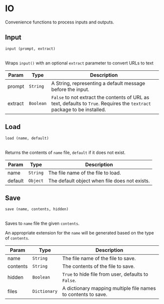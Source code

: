 # IO

Convenience functions to process inputs and outputs.

## Input

`input (prompt, extract)` <br/><br/>

Wraps `input()` with an optional `extract` parameter to convert URLs to text

| Param | Type | Description |
| --- | --- | --- |
| prompt | <code>String</code> | A String, representing a default message before the input. |
| extract | <code>Boolean</code> | `False` to not extract the contents of URL as text, defaults to `True`. Requires the `textract` package to be installed.

## Load

`load (name, default)` <br/><br/>

Returns the contents of `name` file, `default` if it does not exist.

| Param | Type | Description |
| --- | --- | --- |
| name | <code>String</code> | The file name of the file to load. |
| default | <code>Object</code> | The default object when file does not exists. |

## Save

`save (name, contents, hidden)` <br/><br/>

Saves to `name` file the given `contents`.

An appropriate extension for the `name` will be generated based on the type of `contents`.

| Param | Type | Description |
| --- | --- | --- |
| name | <code>String</code> | The file name of the file to save. |
| contents | <code>String</code> | The contents of the file to save. |
| hidden | <code>Boolean</code> | `True` to hide file from user, defaults to `False`.
| files | <code>Dictionary</code> | A dictionary mapping multiple file names to contents to save.
